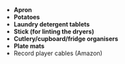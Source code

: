  - **Apron**
 - **Potatoes**
 - **Laundry detergent tablets**
 - **Stick (for linting the dryers)**
 - **Cutlery/cupboard/fridge organisers**
 - **Plate mats**
 - Record player cables (Amazon)